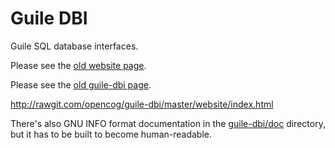Guile DBI
=========

Guile SQL database interfaces.

Please see the [old website page](http://htmlpreview.github.com/?https://github.com/opencog/guile-dbi/blob/master/website/index.html).

Please see the [old guile-dbi page](http://htmlpreview.github.com/?https://github.com/opencog/guile-dbi/blob/master/website/guile-dbi.html).

http://rawgit.com/opencog/guile-dbi/master/website/index.html

There's also GNU INFO format documentation in the
[guile-dbi/doc](guile-dbi/doc) directory, but it has to be built to
become human-readable.
